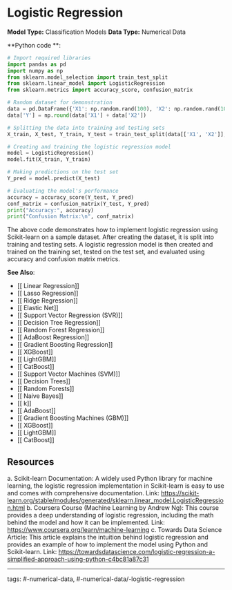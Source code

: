 #  Logistic Regression
**Model Type:**  Classification Models
**Data Type:**  Numerical Data

**Python code **:


```python
# Import required libraries
import pandas as pd
import numpy as np
from sklearn.model_selection import train_test_split
from sklearn.linear_model import LogisticRegression
from sklearn.metrics import accuracy_score, confusion_matrix

# Random dataset for demonstration
data = pd.DataFrame({'X1': np.random.rand(100), 'X2': np.random.rand(100)})
data['Y'] = np.round(data['X1'] + data['X2'])

# Splitting the data into training and testing sets
X_train, X_test, Y_train, Y_test = train_test_split(data[['X1', 'X2']], data['Y'], test_size=0.3)

# Creating and training the logistic regression model
model = LogisticRegression()
model.fit(X_train, Y_train)

# Making predictions on the test set
Y_pred = model.predict(X_test)

# Evaluating the model's performance
accuracy = accuracy_score(Y_test, Y_pred)
conf_matrix = confusion_matrix(Y_test, Y_pred)
print("Accuracy:", accuracy)
print("Confusion Matrix:\n", conf_matrix)
```

The above code demonstrates how to implement logistic regression using Scikit-learn on a sample dataset. After creating the dataset, it is split into training and testing sets. A logistic regression model is then created and trained on the training set, tested on the test set, and evaluated using accuracy and confusion matrix metrics.


**See Also**:

- [[ Linear Regression]]
- [[ Lasso Regression]]
- [[ Ridge Regression]]
- [[ Elastic Net]]
- [[ Support Vector Regression (SVR)]]
- [[ Decision Tree Regression]]
- [[ Random Forest Regression]]
- [[ AdaBoost Regression]]
- [[ Gradient Boosting Regression]]
- [[ XGBoost]]
- [[ LightGBM]]
- [[ CatBoost]]
- [[ Support Vector Machines (SVM)]]
- [[ Decision Trees]]
- [[ Random Forests]]
- [[ Naive Bayes]]
- [[ k]]
- [[ AdaBoost]]
- [[ Gradient Boosting Machines (GBM)]]
- [[ XGBoost]]
- [[ LightGBM]]
- [[ CatBoost]]
## Resources

a. Scikit-learn Documentation: A widely used Python library for machine learning, the logistic regression implementation in Scikit-learn is easy to use and comes with comprehensive documentation.
Link: https://scikit-learn.org/stable/modules/generated/sklearn.linear_model.LogisticRegression.html
b. Coursera Course (Machine Learning by Andrew Ng): This course provides a deep understanding of logistic regression, including the math behind the model and how it can be implemented.
Link: https://www.coursera.org/learn/machine-learning
c. Towards Data Science Article: This article explains the intuition behind logistic regression and provides an example of how to implement the model using Python and Scikit-learn.
Link: https://towardsdatascience.com/logistic-regression-a-simplified-approach-using-python-c4bc81a87c31


---
tags: #-numerical-data, #-numerical-data/-logistic-regression
